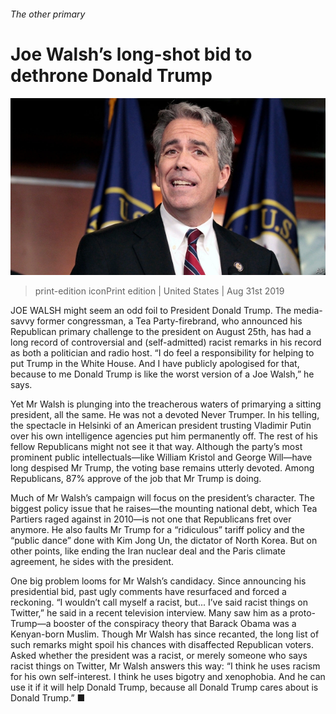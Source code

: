 ###### The other primary

# Joe Walsh’s long-shot bid to dethrone Donald Trump 

![image](images/20190831_USP503.jpg) 

> print-edition iconPrint edition | United States | Aug 31st 2019 

JOE WALSH might seem an odd foil to President Donald Trump. The media-savvy former congressman, a Tea Party-firebrand, who announced his Republican primary challenge to the president on August 25th, has had a long record of controversial and (self-admitted) racist remarks in his record as both a politician and radio host. “I do feel a responsibility for helping to put Trump in the White House. And I have publicly apologised for that, because to me Donald Trump is like the worst version of a Joe Walsh,” he says. 

Yet Mr Walsh is plunging into the treacherous waters of primarying a sitting president, all the same. He was not a devoted Never Trumper. In his telling, the spectacle in Helsinki of an American president trusting Vladimir Putin over his own intelligence agencies put him permanently off. The rest of his fellow Republicans might not see it that way. Although the party’s most prominent public intellectuals—like William Kristol and George Will—have long despised Mr Trump, the voting base remains utterly devoted. Among Republicans, 87% approve of the job that Mr Trump is doing. 

Much of Mr Walsh’s campaign will focus on the president’s character. The biggest policy issue that he raises—the mounting national debt, which Tea Partiers raged against in 2010—is not one that Republicans fret over anymore. He also faults Mr Trump for a “ridiculous” tariff policy and the “public dance” done with Kim Jong Un, the dictator of North Korea. But on other points, like ending the Iran nuclear deal and the Paris climate agreement, he sides with the president. 

One big problem looms for Mr Walsh’s candidacy. Since announcing his presidential bid, past ugly comments have resurfaced and forced a reckoning. “I wouldn’t call myself a racist, but... I’ve said racist things on Twitter,” he said in a recent television interview. Many saw him as a proto-Trump—a booster of the conspiracy theory that Barack Obama was a Kenyan-born Muslim. Though Mr Walsh has since recanted, the long list of such remarks might spoil his chances with disaffected Republican voters. Asked whether the president was a racist, or merely someone who says racist things on Twitter, Mr Walsh answers this way: “I think he uses racism for his own self-interest. I think he uses bigotry and xenophobia. And he can use it if it will help Donald Trump, because all Donald Trump cares about is Donald Trump.” ■ 

